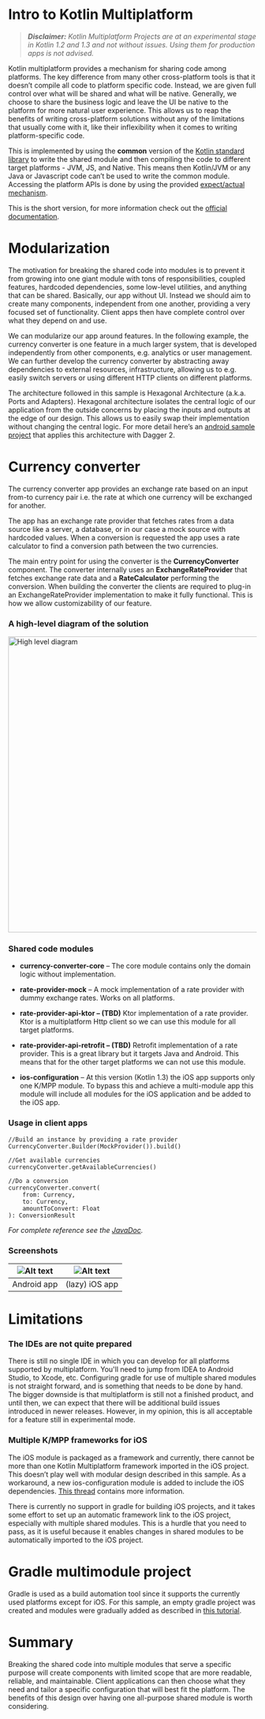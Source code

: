 # Intro to Kotlin Multiplatform

> _**Disclaimer:** Kotlin Multiplatform Projects are at an experimental stage in Kotlin 1.2 and 1.3 and not without issues. Using them for production apps is not advised._

Kotlin multiplatform provides a mechanism for sharing code among platforms. The key difference from many other cross-platform tools is that it doesn’t compile all code to platform specific code. Instead, we are given full control over what will be shared and what will be native. Generally, we choose to share the business logic and leave the UI be native to the platform for more natural user experience. This allows us to reap the benefits of writing cross-platform solutions without any of the limitations that usually come with it, like their inflexibility when it comes to writing platform-specific code.

This is implemented by using the **common** version of the [Kotlin standard library] to write the shared module and then compiling the code to different target platforms - JVM, JS, and Native. 
This means then Kotlin/JVM or any Java or Javascript code can’t be used to write the common module. Accessing the platform APIs is done by using the provided [expect/actual mechanism].   

This is the short version, for more information check out the [official documentation].

[Kotlin standard library]: https://kotlinlang.org/api/latest/jvm/stdlib/index.html
[expect/actual mechanism]: https://kotlinlang.org/docs/reference/platform-specific-declarations.html
[official documentation]: https://kotlinlang.org/docs/reference/multiplatform.html

# Modularization

The motivation for breaking the shared code into modules is to prevent it from growing into one giant module with tons of responsibilities, coupled features, hardcoded dependencies, some low-level utilities, and anything that can be shared. Basically, our app without UI. 
Instead we should aim to create many components, independent from one another, providing a very focused set of functionality. Client apps then have complete control over what they depend on and use.

We can modularize our app around features. In the following example, the currency converter is one feature in a much larger system, that is developed independently from other components, e.g. analytics or user management. 
We can further develop the currency converter by abstracting away dependencies to external resources, infrastructure, allowing us to e.g. easily switch servers or using different HTTP clients on different platforms. 

The architecture followed in this sample is Hexagonal Architecture (a.k.a. Ports and Adapters).
Hexagonal architecture isolates the central logic of our application from the outside concerns by placing the inputs and outputs at the edge of our design. This allows us to easily swap their implementation without changing the central logic.
For more detail here’s an [android sample project] that applies this architecture with Dagger 2.

[android sample project]: https://github.com/jankovd/dagger2-ports-and-adapters

# Currency converter

The currency converter app provides an exchange rate based on an input from-to currency pair i.e. the rate at which one currency will be exchanged for another. 

The app has an exchange rate provider that fetches rates from a data source like a server, a database, or in our case a mock source with hardcoded values. When a conversion is requested the app uses a rate calculator to find a conversion path between the two currencies.

The main entry point for using the converter is the **CurrencyConverter** component. The converter internally uses an **ExchangeRateProvider** that fetches exchange rate data and a **RateCalculator** performing the conversion. 
When building the converter the clients are required to plug-in an ExchangeRateProvider implementation to make it fully functional. This is how we allow customizability of our feature.

### A high-level diagram of the solution

<img src="https://github.com/webfactorymk/kotlin-multiplatform-currency-converter/blob/master/screenshots/Kotlin%20MPP%20%2B%20P%26A.png" alt="High level diagram" width="600">

### Shared code modules

- **currency-converter-core** – The core module contains only the domain logic without implementation.

- **rate-provider-mock** – A mock implementation of a rate provider with dummy exchange rates. Works on all platforms.

- **rate-provider-api-ktor – (TBD)** Ktor implementation of a rate provider. Ktor is a multiplatform Http client so we can use this module for all target platforms.

- **rate-provider-api-retrofit – (TBD)** Retrofit implementation of a rate provider. This is a great library but it targets Java and Android. This means that for the other target platforms we can not use this module.

- **ios-configuration** – At this version (Kotlin 1.3) the iOS app supports only one K/MPP module. To bypass this and achieve a multi-module app this module will include all modules for the iOS application and be added to the iOS app.

### Usage in client apps

```
//Build an instance by providing a rate provider
CurrencyConverter.Builder(MockProvider()).build()

//Get available currencies
currencyConverter.getAvailableCurrencies()

//Do a conversion
currencyConverter.convert(
    from: Currency,
    to: Currency,
    amountToConvert: Float
): ConversionResult
```

_For complete reference see the [JavaDoc](http://htmlpreview.github.io/?https://github.com/webfactorymk/kotlin-multiplatform-currency-converter/blob/master/core/javadoc/common/core/mk.webfactory.dz.converter.currency.core/index.html)._

### Screenshots

| ![Alt text][android] | ![Alt text][ios] |
|:--------------------:|:----------------:|
| Android app          | (lazy) iOS app   |

[android]: https://github.com/webfactorymk/kotlin-multiplatform-currency-converter/blob/master/screenshots/android%20app.png "Android app"
[ios]: https://github.com/webfactorymk/kotlin-multiplatform-currency-converter/blob/master/screenshots/iOS%20app.png "iOS app"

# Limitations

### The IDEs are not quite prepared

There is still no single IDE in which you can develop for all platforms supported by multiplatform. You'll need to jump from IDEA to Android Studio, to Xcode, etc.
Configuring gradle for use of multiple shared modules is not straight forward, and is something that needs to be done by hand. The bigger downside is that multiplatform is still not a finished product, and until then, we can expect that there will be additional build issues introduced in newer releases. However, in my opinion, this is all acceptable for a feature still in experimental mode.

### Multiple K/MPP frameworks for iOS

The iOS module is packaged as a framework and currently, there cannot be more than one Kotlin Multiplatform framework imported in the iOS project. This doesn’t play well with modular design described in this sample. As a workaround, a new ios-configuration module is added to include the iOS dependencies.
[This thread](https://github.com/JetBrains/kotlin-native/issues/2423) contains more information.

There is currently no support in gradle for building iOS projects, and it takes some effort to set up an automatic framework link to the iOS project, especially with multiple shared modules. This is a hurdle that you need to pass, as it is useful because it enables changes in shared modules to be automatically imported to the iOS project.

# Gradle multimodule project

Gradle is used as a build automation tool since it supports the currently used platforms except for iOS. 
For this sample, an empty gradle project was created and modules were gradually added as described in [this tutorial](https://guides.gradle.org/creating-multi-project-builds/).

# Summary

Breaking the shared code into multiple modules that serve a specific purpose will create components with limited scope that are more readable, reliable, and maintainable. Client applications can then choose what they need and tailor a specific configuration that will best fit the platform. The benefits of this design over having one all-purpose shared module is worth considering.

